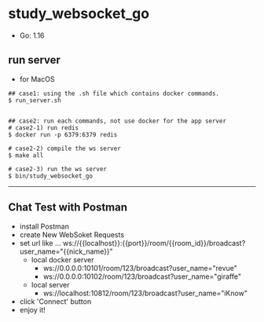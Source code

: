 # study_websocket_go

* Go: 1.16

## run server
- for MacOS
```
## case1: using the .sh file which contains docker commands.
$ run_server.sh


## case2: run each commands, not use docker for the app server
# case2-1) run redis
$ docker run -p 6379:6379 redis 

# case2-2) compile the ws server
$ make all

# case2-3) run the ws server
$ bin/study_websocket_go
```

---
## Chat Test with Postman

* install Postman
* create New WebSoket Requests
* set url like ... ws://{{localhost}}:{{port}}/room/{{room_id}}/broadcast?user_name="{{nick_name}}"
  - local docker server
    - ws://0.0.0.0:10101/room/123/broadcast?user_name="revue"
    - ws://0.0.0.0:10102/room/123/broadcast?user_name="giraffe"
  - local server
    - ws://localhost:10812/room/123/broadcast?user_name="iKnow"
* click 'Connect' button
* enjoy it!
